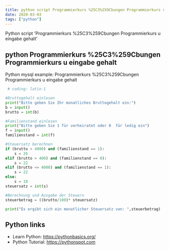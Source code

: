 ```yaml
---
title: python script Programmierkurs %25C3%259Cbungen Programmierkurs u eingabe gehalt (snippet)
date: 2020-03-03
tags: ["python"]
---
```

Python script 'Programmierkurs %25C3%259Cbungen Programmierkurs u eingabe gehalt'


## python Programmierkurs %25C3%259Cbungen Programmierkurs u eingabe gehalt

Python mysql example: Programmierkurs %25C3%259Cbungen Programmierkurs u eingabe gehalt

```python
 # coding: latin-1

#Bruttogehalt einlesen
print("Bitte geben Sie Ihr monatliches Bruttogehalt ein:")
b = input()
brutto = int(b)

#Familienstand einlesen
print("Bitte geben Sie 1 für verheiratet oder 0  für ledig ein")
f = input()
familienstand = int(f)

#Steuersatz berechnen
if (brutto > 4000) and (familienstand == 1):
    s = 26
elif (brutto > 400) and (familienstand == 0):
    s = 22
elif (brutto <= 4000) and (familienstand == 1):
    s = 22
else:
    s = 18
steuersatz = int(s)

#Berechnung und Ausgabe der Steuern
steuerbetrag = ((brutto/100)* steuersatz)

print("Es ergibt sich ein monatlicher Steuersatz von: ",steuerbetrag)

```

## Python links

- Learn Python: https://pythonbasics.org/
- Python Tutorial: https://pythonspot.com
